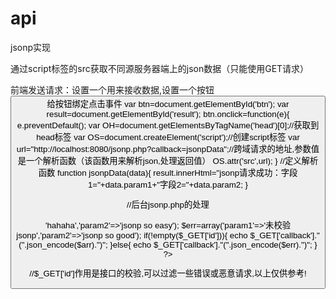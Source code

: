 # api
jsonp实现

通过script标签的src获取不同源服务器端上的json数据（只能使用GET请求）

前端发送请求：设置一个<label id='result'>用来接收数据,设置一个按钮<button id='btn'>给按钮绑定点击事件
var btn=document.getElementById('btn');
var result=document.getElementById('result');
btn.onclick=function(e){
  e.preventDefault();
  var OH=document.getElementsByTagName('head')[0];//获取到head标签
  var OS=document.createElement('script');//创建script标签
  var url="http://localhost:8080/jsonp.php?callback=jsonpData";//跨域请求的地址,参数值是一个解析函数（该函数用来解析json,处理返回值）
  OS.attr('src',url);
}
//定义解析函数
function jsonpData(data){
  result.innerHtml="jsonp请求成功：字段1="+data.param1+"字段2="+data.param2;
}

//后台jsonp.php的处理
<?php
	header('content-type:text/html;charset=utf8');
	$arr = array ('param1'=>'hahaha','param2'=>'jsonp so easy'); 
	$err=array('param1'=>'未校验jsonp','param2'=>'jsonp so good');
	if(!empty($_GET['id'])){
		echo $_GET['callback']."(".json_encode($arr).")";		
	}else{
		echo $_GET['callback']."(".json_encode($err).")";
	}
?>
//$_GET['id']作用是接口的校验,可以过滤一些错误或恶意请求,以上仅供参考!

